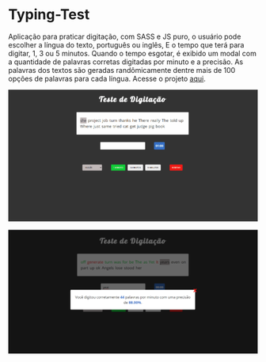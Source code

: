 # Typing-Test

Aplicação para praticar digitação, com SASS e JS puro, o usuário pode escolher a língua do texto, português ou inglês, E o tempo que terá para digitar, 1, 3 ou 5 minutos. Quando o tempo esgotar, é exibido um modal com a quantidade de palavras corretas digitadas por minuto e a precisão. As palavras dos textos são geradas randômicamente dentre mais de 100 opções de palavras para cada língua. Acesse o projeto [aqui](https://typing-test-theandersonfonseca.vercel.app/).

![](/src/images/typing-test.gif)

![](/src/images/print-modal.png)

